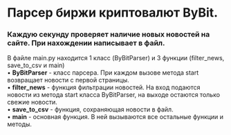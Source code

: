 # Парсер биржи криптовалют ByBit.
### Каждую секунду проверяет наличие новых новостей на сайте. При нахождении написывает в файл.

В файле main.py находится 1 класс (ByBitParser) и 3 функции (filter_news, save_to_csv и main)<br>
  • __ByBitParser__ - класс парсера. При каждом вызове метода start возвращает новости с первой страницы.<br>
  • __filter_news__ - функция фильтрации новостей. На вход подаются новости из метода start класса ByBitParser, на выходе остаются только свежие новости.<br>
  • __save_to_csv__ - функция, сохраняющая новости в файл.<br>
  • __main__ - основная функция. В ней вызываются все остальные функции и методы.
